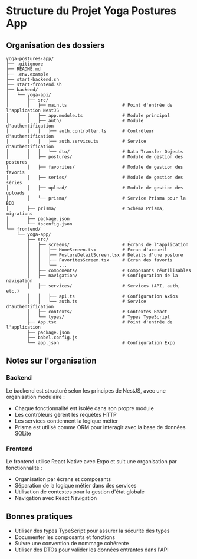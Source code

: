 # Structure du Projet Yoga Postures App

## Organisation des dossiers

```
yoga-postures-app/
├── .gitignore
├── README.md
├── .env.example
├── start-backend.sh
├── start-frontend.sh
├── backend/
│   └── yoga-api/
│       ├── src/
│       │   ├── main.ts                     # Point d'entrée de l'application NestJS
│       │   ├── app.module.ts               # Module principal
│       │   ├── auth/                       # Module d'authentification
│       │   │   ├── auth.controller.ts      # Contrôleur d'authentification
│       │   │   ├── auth.service.ts         # Service d'authentification
│       │   │   └── dto/                    # Data Transfer Objects
│       │   ├── postures/                   # Module de gestion des postures
│       │   ├── favorites/                  # Module de gestion des favoris
│       │   ├── series/                     # Module de gestion des séries
│       │   ├── upload/                     # Module de gestion des uploads
│       │   └── prisma/                     # Service Prisma pour la BDD
│       ├── prisma/                         # Schéma Prisma, migrations
│       ├── package.json
│       └── tsconfig.json
└── frontend/
    └── yoga-app/
        ├── src/
        │   ├── screens/                    # Écrans de l'application
        │   │   ├── HomeScreen.tsx          # Écran d'accueil
        │   │   ├── PostureDetailScreen.tsx # Détails d'une posture
        │   │   ├── FavoritesScreen.tsx     # Écran des favoris
        │   │   └── ...
        │   ├── components/                 # Composants réutilisables
        │   ├── navigation/                 # Configuration de la navigation
        │   ├── services/                   # Services (API, auth, etc.)
        │   │   ├── api.ts                  # Configuration Axios
        │   │   └── auth.ts                 # Service d'authentification
        │   ├── contexts/                   # Contextes React
        │   └── types/                      # Types TypeScript
        ├── App.tsx                         # Point d'entrée de l'application
        ├── package.json
        ├── babel.config.js
        └── app.json                        # Configuration Expo
```

## Notes sur l'organisation

### Backend

Le backend est structuré selon les principes de NestJS, avec une organisation modulaire :

- Chaque fonctionnalité est isolée dans son propre module
- Les contrôleurs gèrent les requêtes HTTP
- Les services contiennent la logique métier
- Prisma est utilisé comme ORM pour interagir avec la base de données SQLite

### Frontend

Le frontend utilise React Native avec Expo et suit une organisation par fonctionnalité :

- Organisation par écrans et composants
- Séparation de la logique métier dans des services
- Utilisation de contextes pour la gestion d'état globale
- Navigation avec React Navigation

## Bonnes pratiques

- Utiliser des types TypeScript pour assurer la sécurité des types
- Documenter les composants et fonctions
- Suivre une convention de nommage cohérente
- Utiliser des DTOs pour valider les données entrantes dans l'API